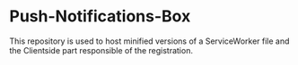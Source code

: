 # Push-Notifications-Box

This repository is used to host minified versions of a ServiceWorker file and the Clientside part responsible of the registration.
